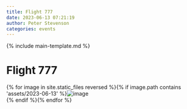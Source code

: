 ```yaml
---
title: Flight 777
date: 2023-06-13 07:21:19
author: Peter Stevenson
categories: events
---
```


{% include main-template.md %}

# Flight 777

{% for image in site.static_files reversed %}{% if image.path contains 'assets/2023-06-13' %}<img src="{{ site.baseurl }}{{ image.path }}" alt="image"/><br/>{% endif %}{% endfor %}
